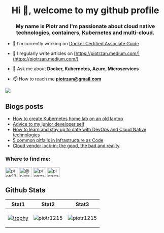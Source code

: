 <h1 align="center">Hi 👋, welcome to my github profile</h1>
<h3 align="center">My name is Piotr and I'm passionate about cloud native technologies, containers, Kubernetes and multi-cloud.</h3>

- 🔭 I’m currently working on [Docker Certified Associate Guide](https://github.com/Piotr1215/dca-prep-kit)

- 📝 I regularly write articles on [https://piotrzan.medium.com/](https://piotrzan.medium.com/)

- 💬 Ask me about **Docker, Kubernetes, Azure, Microservices**

- 📫 How to reach me **piotrzan@gmail.com**

<p align="right">
  
  ![](https://komarev.com/ghpvc/?username=Piotr1215)

</p>

## Blogs posts
<!-- BLOG-POST-LIST:START -->
- [How to create Kubernetes home lab on an old laptop](https://itnext.io/how-to-create-kubernetes-home-lab-on-an-old-laptop-1de6cc12c13e?source=rss-3c5c31a7d1d7------2)
- [Advice to my junior developer self](https://faun.pub/advice-to-my-junior-developer-self-bd210a967d7e?source=rss-3c5c31a7d1d7------2)
- [How to learn and stay up to date with DevOps and Cloud Native technologies](https://itnext.io/how-to-learn-and-stay-up-to-date-with-devops-and-cloud-native-technologies-44526658a4fb?source=rss-3c5c31a7d1d7------2)
- [5 common pitfalls in  Infrastructure as Code](https://itnext.io/5-common-pitfalls-in-infrastructure-as-code-3637ab6b02e0?source=rss-3c5c31a7d1d7------2)
- [Cloud vendor lock-in: the good, the bad and reality](https://itnext.io/cloud-vendor-lock-in-the-good-the-bad-and-reality-e0613c035979?source=rss-3c5c31a7d1d7------2)
<!-- BLOG-POST-LIST:END -->

<h3 align="left">Where to find me:</h3>
<p align="left">
<a href="https://twitter.com/piotr1215" target="blank"><img align="center" src="https://cdn.jsdelivr.net/npm/simple-icons@3.0.1/icons/twitter.svg" alt="piotr1215" height="30" width="40" /></a>
<a href="https://medium.com/@piotrzan" target="blank"><img align="center" src="https://cdn.jsdelivr.net/npm/simple-icons@3.0.1/icons/medium.svg" alt="@piotrzan" height="30" width="40" /></a>
<a href="https://hub.docker.com/u/piotrzan" target="blank"><img align="center" src="https://cdn.jsdelivr.net/npm/simple-icons@3.0.1/icons/docker.svg" alt="piotrzan" height="30" width="40" /></a>
<a href="https://www.katacoda.com/decoder" target="blank"><img align="center" src="https://cdn.jsdelivr.net/npm/simple-icons@4.7.0/icons/katacoda.svg" alt="piotrzan" height="30" width="40" /></a></p>

## Github Stats

|Stat1 |Stat2  | Stat3|
|--- | --- | ---|
|[![trophy](https://github-profile-trophy.vercel.app/?username=piotr1215&theme=onedark&title=Stars,Followers,Commit,Repositories,Multilanguage&margin-w=15&margin-h=15)](https://github.com/ryo-ma/github-profile-trophy)|<p align="center"><img src="https://github-readme-stats.vercel.app/api/top-langs?username=piotr1215&show_icons=true&theme=dark&locale=en&layout=compact" alt="piotr1215" /></p>|<p align="center"><img align="center" src="https://github-readme-stats.vercel.app/api?username=piotr1215&show_icons=true&theme=dark&locale=en" alt="piotr1215" /></p>|
